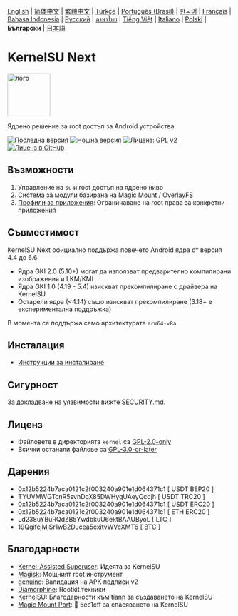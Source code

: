 [English](README.md) | [简体中文](README_CN.md) | [繁體中文](README_TW.md) | [Türkçe](README_TR.md) | [Português (Brasil)](README_PT-BR.md) | [한국어](README_KO.md) | [Français](README_FR.md) | [Bahasa Indonesia](README_ID.md) | [Русский](README_RU.md) | [ภาษาไทย](README_TH.md) | [Tiếng Việt](README_VI.md) | [Italiano](README_IT.md) | [Polski](README_PL.md) | **Български** | [日本語](README_JA.md)

# KernelSU Next

<img src="/assets/kernelsu_next.png" style="width: 96px;" alt="лого">

Ядрено решение за root достъп за Android устройства.

[![Последна версия](https://img.shields.io/github/v/release/KernelSU-Next/KernelSU-Next?label=Версия&logo=github)](https://github.com/KernelSU-Next/KernelSU-Next/releases/latest)
[![Нощна версия](https://img.shields.io/badge/Нощна_версия-сива?logo=hackthebox&logoColor=fff)](https://nightly.link/KernelSU-Next/KernelSU-Next/workflows/build-manager-ci/next/Manager)
[![Лиценз: GPL v2](https://img.shields.io/badge/Лиценз-GPL%20v2-оранжев.svg?logo=gnu)](https://www.gnu.org/licenses/old-licenses/gpl-2.0.en.html)
[![Лиценз в GitHub](https://img.shields.io/github/license/KernelSU-Next/KernelSU-Next?logo=gnu)](/LICENSE)

## Възможности

1. Управление на `su` и root достъп на ядрено ниво
2. Система за модули базирана на [Magic Mount](https://topjohnwu.github.io/Magisk/details.html#magic-mount) / [OverlayFS](https://en.wikipedia.org/wiki/OverlayFS)
3. [Профили за приложения](https://kernelsu.org/guide/app-profile.html): Ограничаване на root права за конкретни приложения

## Съвместимост

KernelSU Next официално поддържа повечето Android ядра от версия 4.4 до 6.6:
- Ядра GKI 2.0 (5.10+) могат да използват предварително компилирани изображения и LKM/KMI
- Ядра GKI 1.0 (4.19 - 5.4) изискват прекомпилиране с драйвера на KernelSU
- Остарели ядра (<4.14) също изискват прекомпилиране (3.18+ е експериментална поддръжка)

В момента се поддържа само архитектурата `arm64-v8a`.

## Инсталация

- [Инструкции за инсталиране](https://ksunext.org/pages/installation.html)

## Сигурност

За докладване на уязвимости вижте [SECURITY.md](/SECURITY.md).

## Лиценз

- Файловете в директорията `kernel` са [GPL-2.0-only](https://www.gnu.org/licenses/old-licenses/gpl-2.0.en.html)
- Всички останали файлове са [GPL-3.0-or-later](https://www.gnu.org/licenses/gpl-3.0.html)

## Дарения

- 0x12b5224b7aca0121c2f003240a901e1d064371c1 [ USDT BEP20 ]
- TYUVMWGTcnR5svnDoX85DWHyqUAeyQcdjh [ USDT TRC20 ]
- 0x12b5224b7aca0121c2f003240a901e1d064371c1 [ USDT ERC20 ]
- 0x12b5224b7aca0121c2f003240a901e1d064371c1 [ ETH ERC20 ]
- Ld238uYBuRQdZB5YwdbkuU6ektBAAUByoL [ LTC ]
- 19QgifcjMjSr1wB2DJcea5cxitvWVcXMT6 [ BTC ]

## Благодарности

- [Kernel-Assisted Superuser](https://git.zx2c4.com/kernel-assisted-superuser/about/): Идеята за KernelSU
- [Magisk](https://github.com/topjohnwu/Magisk): Мощният root инструмент
- [genuine](https://github.com/brevent/genuine/): Валидация на APK подписи v2
- [Diamorphine](https://github.com/m0nad/Diamorphine): Rootkit техники
- [KernelSU](https://github.com/tiann/KernelSU): Благодарности към tiann за създаването на KernelSU
- [Magic Mount Port](https://github.com/5ec1cff/KernelSU/blob/main/userspace/ksud/src/magic_mount.rs): 💜 5ec1cff за спасяването на KernelSU
